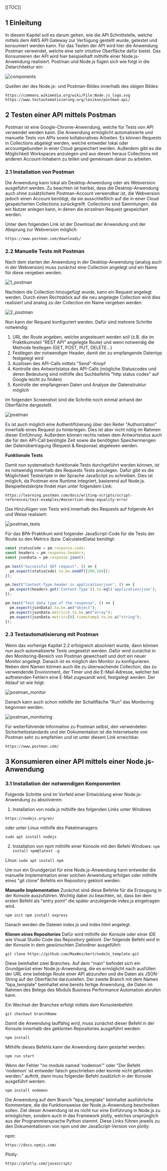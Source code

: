 [[_TOC_]]

## 1 Einleitung

In diesem Kapitel soll es darum gehen, wie die API Schnittstelle, welche mittels dem AWS API Gateway zur Verfügung gestellt wurde, getestet und konsumiert werden kann.
Für das Testen der API wird hier die Anwendung Postman verwendet, welche eine sehr intuitive Oberfläche dafür bietet.
Das Konsumieren der API wird hier beispielhaft mithilfe einer Node.js-Anwendung realisiert. Postman und Node.js fügen sich wie folgt in die Zielarchitektur ein:


![components](uploads/2a00b173c75156b9f21fba232eec900e/components.png)


Quellen der des Node.js- und Postman-Bildes innerhalb des obigen Bildes:
```http
https://commons.wikimedia.org/wiki/File:Node.js_logo.svg
https://www.testautomatisierung.org/lexikon/postman-api/
```


## 2 Testen einer API mittels Postman

Postman ist eine Google-Chrome-Anwendung, welche für Tests von API verwendet werden kann. Die Anwendung ermöglicht automatisierte und manuelle Tests von APIs sowie kollaboratives Arbeiten. Es können Requests in Collections abgelegt werden, welche entweder lokal oder accountgebunden in einer Cloud gespeichert werden. Außerdem gibt es die Möglichkeit Workspaces anzulegen und aus diesen heraus Collections mit anderen Account-Inhabern zu teilen und gemeinsam daran zu arbeiten.

### 2.1 Installation von Postman

Die Anwendung kann lokal als Desktop-Anwendung oder als Webversion ausgeführt werden. Zu beachten ist hierbei, dass die Desktop-Anwendung auch ohne zusätzlichem Postman-Account verwendbar ist, die Webversion jedoch einen Account benötigt, da sie ausschließlich auf die in einer Cloud gespeicherten Collections zurückgreift. Collections sind Sammlungen, die ein Nutzer anlegen kann, in denen die einzelnen Request gespeichert werden.

Unter dem folgenden Link ist der Download der Anwendung und der Absprung zur Webversion möglich:

```http
https://www.postman.com/downloads/
```

### 2.2 Manuelle Tests mit Postman

Nach dem starten der Anwendung in der Desktop-Anwendung (analog auch in der Webversion) muss zunächst eine Collection angelegt und ein Name für diese vergeben werden.


![1_postman](uploads/728dd59ace74bb06621efcfdc9bad06a/1_postman.png)


Nachdem die Collection hinzugefügt wurde, kann ein Request angelegt werden. Durch einen Rechtsklick auf die neu angelegte Collection wird dies realisiert und analog zu der Collection ein Name vergeben werden.


![2_postman](uploads/d3a64b23f982b2daaddb9fee2ce65668/2_postman.png)


Nun kann der Request konfiguriert werden. Dafür sind mehrere Schritte notwendig:

<ol>
<li>URL der Route angeben, welche angesteuert werden soll (z.B. die im Praktikumsteil "REST API" angelegte Route) und wenn notwendig die Methode festlegen (GET, POST, PUT, DELETE...)</li>
<li>Festlegen der notwendiger Header, damit der zu empfangende Datentyp festgelegt wird</li>
<li>Auslösen des API-Calls mittels "Send"-Knopf</li>
<li>Kontrolle des Antwortstatus des API-Calls (mögliche Statuscodes und deren Bedeutung sind mithilfe des Suchbefehls "http status codes" auf Google leicht zu finden)</li>
<li>Kontrolle der empfangenen Daten und Analyse der Datenstruktur möglich</li>
</ol>

Im folgenden Screenshot sind die Schritte noch einmal anhand der Oberfläche dargestellt.


![postman](uploads/99ad4ad69b4efa4996b73445b8e504fd/postman.png)


Es ist auch möglich eine Authentifizierung über den Reiter "Authorization" innerhalb eines Request zu hinterlegen. Dies ist aber nicht nötig im Rahmen dieser Einführung. Außerdem können rechts neben dem Antwortstatus auch die für den API-Call benötigte Zeit sowie die benötigten Speichermengen der Datenübertragung (Request & Response) abgelesen werden.

<b>Funktionale Tests</b>

Damit nun systematisch funktionale Tests durchgeführt werden können, ist es notwendig innerhalb des Requests Tests anzulegen. Dafür gibt es die Möglichkeit Testskripte in der Sprache JavaScript zu schreiben. Dies ist möglich, da Postman eine Runtime integriert, basierend auf Node.js.
Beispieltestskripte findet man unter folgendem Link:

```http
https://learning.postman.com/docs/writing-scripts/script-references/test-examples/#assertion-deep-equality-error
```

Das Hinzufügen von Tests wird innerhalb des Requests auf folgende Art und Weise realisiert:


![postman_tests](uploads/225742ba1f8d08f11765a3a574d67ac5/postman_tests.png)


Für das BPA-Praktikum wird folgender JavaScript-Code für die Tests der Route zu den Metrics (bzw. CalculatedData) benötigt:

```js script
const statusCode = pm.response.code;
const headers = pm.response.headers;
const jsonData = pm.response.json();

pm.test("Successful GET request", () => {
  pm.expect(statusCode).to.be.oneOf([200,204]);
});

pm.test("Content-Type header is application/json", () => {
  pm.expect(headers.get('Content-Type')).to.eql('application/json');
});

pm.test("Test data type of the response", () => {
  pm.expect(jsonData).to.be.an("object");
  pm.expect(jsonData.metrics).to.be.an("array");
  pm.expect(jsonData.metrics[0].timestamp).to.be.a("string");
});
```

### 2.3 Testautomatisierung mit Postman

Wenn das vorherige Kapitel 2.2 erfolgreich absolviert wurde, dann können nun auch automatisierte Tests umgesetzt werden. Dafür wird zunächst in den Monitoring-Bereich von Postman gewechselt und dort ein neuer Monitor angelegt. Danach ist es möglich den Monitor zu konfigurieren. Neben dem Namen können auch die zu überwachende Collection, das zu verwendende Environment, der Timer und die E-Mail-Adresse, welcher bei auftretenden Fehlern eine E-Mail zugesandt wird, festgelegt werden. Der Ablauf ist wie folgt:


![postman_monitor](uploads/47ab9e57d54ad70ddcc52b03f68b373a/postman_monitor.png)


Danach kann auch schon mithilfe der Schaltfläche "Run" das Monitoring begonnen werden.


![postman_monitoring](uploads/c0b317b870d5c0beb9d8c46e8d3548eb/postman_monitoring.png)


Für weiterführende Information zu Postman selbst, den verwendeten Sicherheitsstandards und der Dokumentation ist die Internetseite von Postman sehr zu empfehlen und ist unter diesem Link erreichbar.

```http
https://www.postman.com/
```

## 3 Konsumieren einer API mittels einer Node.js-Anwendung
### 3.1 Installation der notwendigen Komponenten

Folgende Schritte sind im Vorfeld einer Entwicklung einer Node.js-Anwendung zu absolvieren:

1. Installation von node.js mithilfe des folgenden Links unter Windows

```http
https://nodejs.org/en/
```

oder unter Linux mithilfe des Paketmanagers:

``sudo apt install nodejs``

2. Installation von npm mithilfe einer Konsole mit den Befehl
Windows:
``npm install npm@latest -g``

Linux:
``sudo apt install npm``

Um nun ein Grundgerüst für eine Node.js-Anwendung kann entweder die manuelle Implementation einer solchen Anwendung erfolgen oder mithilfe eines "git clone" Befehls ein Repository geklont werden.

<b>Manuelle Implementation</b>
Zunächst sind diese Befehle für die Erzeugung in der Konsole auszuführen. Wichtig dabei zu beachten, ist, dass bei dem ersten Befehl als "entry point" die später anzulegende index.js eingetragen wird.

``
npm init
npm install express
``

Danach werden die Dateien index.js und index.html angelegt.

<b>Klonen eines Repositories</b>
Dafür wird mithilfe der Konsole oder einer IDE wie Visual Studio Code das Repository geklont. Der folgende Befehl wird in der Konsole in dem gewünschten Zielordner ausgeführt:

``git clone https://github.com/MaxWeickert/nodeJs_template.git``

Diese beinhaltet zwei Branches. Auf dem "main" befindet sich ein Grundgerüst einer Node.js-Anwendung, die es ermöglicht nach ausfüllen der URL eine beliebige Route einer API abzurufen und die Daten als JSON-String auf der Oberfläche darzustellen.
Der zweite Branch mit dem Namen "bpa_template" beinhaltet eine bereits fertige Anwendung, die Daten im Rahmen des Belegs des Moduls Business Performance Automation abrufen kann.

Ein Wechsel der Branches erfolgt mittels dem Konsolenbefehl:

``git checkout branchName``

Damit die Anwendung lauffähig wird, muss zunächst dieser Befehl in der Konsole innerhalb des geklonten Repositories ausgeführt werden:

``
npm install
``

Mithilfe dieses Befehls kann die Anwendung dann gestartet werden:

``npm run start``

Wenn der Fehler "no module named 'nodemon'" oder "Der Befehl 'nodemon' ist entweder falsch geschrieben oder konnte nicht gefunden werden." auftritt, dann muss folgender Befehl zusätzlich in der Konsole ausgeführt werden:

``npm install nodemon``

Die Anwendung auf dem Branch "bpa_template" beinhaltet ausführliche Kommentare, die die Funktionsweise der Node.js-Anwendung beschreiben sollen. Ziel dieser Anwendung ist es nicht nur eine Einführung in Node.js zu ermöglichen, sondern auch in das Framework plotly, welches ursprünglich aus der Programmiersprache Python stammt. Diese Links führen jeweils zu den Dokumentationen von npm und der JavaScript-Version von plotly:

npm:
```http
https://docs.npmjs.com/
```

Plotly:
```http
https://plotly.com/javascript/
```
